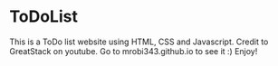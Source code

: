 # ToDoList
This is a ToDo list website using HTML, CSS and Javascript.
Credit to GreatStack on youtube. 
Go to mrobi343.github.io to see it :)
Enjoy!
